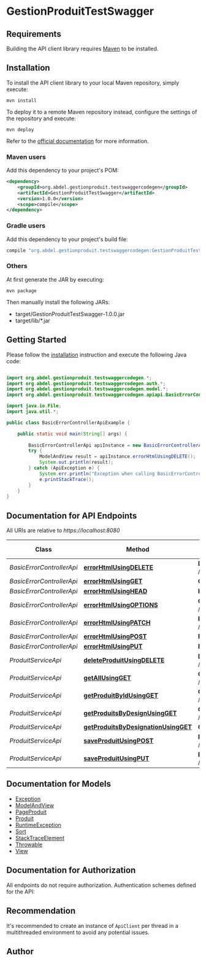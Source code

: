 # GestionProduitTestSwagger

## Requirements

Building the API client library requires [Maven](https://maven.apache.org/) to be installed.

## Installation

To install the API client library to your local Maven repository, simply execute:

```shell
mvn install
```

To deploy it to a remote Maven repository instead, configure the settings of the repository and execute:

```shell
mvn deploy
```

Refer to the [official documentation](https://maven.apache.org/plugins/maven-deploy-plugin/usage.html) for more information.

### Maven users

Add this dependency to your project's POM:

```xml
<dependency>
    <groupId>org.abdel.gestionproduit.testswaggercodegen</groupId>
    <artifactId>GestionProduitTestSwagger</artifactId>
    <version>1.0.0</version>
    <scope>compile</scope>
</dependency>
```

### Gradle users

Add this dependency to your project's build file:

```groovy
compile "org.abdel.gestionproduit.testswaggercodegen:GestionProduitTestSwagger:1.0.0"
```

### Others

At first generate the JAR by executing:

    mvn package

Then manually install the following JARs:

* target/GestionProduitTestSwagger-1.0.0.jar
* target/lib/*.jar

## Getting Started

Please follow the [installation](#installation) instruction and execute the following Java code:

```java

import org.abdel.gestionproduit.testswaggercodegen.*;
import org.abdel.gestionproduit.testswaggercodegen.auth.*;
import org.abdel.gestionproduit.testswaggercodegen.model.*;
import org.abdel.gestionproduit.testswaggercodegen.apiapi.BasicErrorControllerApi;

import java.io.File;
import java.util.*;

public class BasicErrorControllerApiExample {

    public static void main(String[] args) {
        
        BasicErrorControllerApi apiInstance = new BasicErrorControllerApi();
        try {
            ModelAndView result = apiInstance.errorHtmlUsingDELETE();
            System.out.println(result);
        } catch (ApiException e) {
            System.err.println("Exception when calling BasicErrorControllerApi#errorHtmlUsingDELETE");
            e.printStackTrace();
        }
    }
}

```

## Documentation for API Endpoints

All URIs are relative to *https://localhost:8080*

Class | Method | HTTP request | Description
------------ | ------------- | ------------- | -------------
*BasicErrorControllerApi* | [**errorHtmlUsingDELETE**](docs/BasicErrorControllerApi.md#errorHtmlUsingDELETE) | **DELETE** /error | errorHtml
*BasicErrorControllerApi* | [**errorHtmlUsingGET**](docs/BasicErrorControllerApi.md#errorHtmlUsingGET) | **GET** /error | errorHtml
*BasicErrorControllerApi* | [**errorHtmlUsingHEAD**](docs/BasicErrorControllerApi.md#errorHtmlUsingHEAD) | **HEAD** /error | errorHtml
*BasicErrorControllerApi* | [**errorHtmlUsingOPTIONS**](docs/BasicErrorControllerApi.md#errorHtmlUsingOPTIONS) | **OPTIONS** /error | errorHtml
*BasicErrorControllerApi* | [**errorHtmlUsingPATCH**](docs/BasicErrorControllerApi.md#errorHtmlUsingPATCH) | **PATCH** /error | errorHtml
*BasicErrorControllerApi* | [**errorHtmlUsingPOST**](docs/BasicErrorControllerApi.md#errorHtmlUsingPOST) | **POST** /error | errorHtml
*BasicErrorControllerApi* | [**errorHtmlUsingPUT**](docs/BasicErrorControllerApi.md#errorHtmlUsingPUT) | **PUT** /error | errorHtml
*ProduitServiceApi* | [**deleteProduitUsingDELETE**](docs/ProduitServiceApi.md#deleteProduitUsingDELETE) | **DELETE** /produits/{id} | deleteProduit
*ProduitServiceApi* | [**getAllUsingGET**](docs/ProduitServiceApi.md#getAllUsingGET) | **GET** /produits | Get all product
*ProduitServiceApi* | [**getProduitByIdUsingGET**](docs/ProduitServiceApi.md#getProduitByIdUsingGET) | **GET** /produits/{id} | getProduitById
*ProduitServiceApi* | [**getProduitsByDesignUsingGET**](docs/ProduitServiceApi.md#getProduitsByDesignUsingGET) | **GET** /chercher | getProduitsByDesign
*ProduitServiceApi* | [**getProduitsByDesignationUsingGET**](docs/ProduitServiceApi.md#getProduitsByDesignationUsingGET) | **GET** /ckalab | getProduitsByDesignation
*ProduitServiceApi* | [**saveProduitUsingPOST**](docs/ProduitServiceApi.md#saveProduitUsingPOST) | **POST** /produits | saveProduit
*ProduitServiceApi* | [**saveProduitUsingPUT**](docs/ProduitServiceApi.md#saveProduitUsingPUT) | **PUT** /produits/{id} | saveProduit


## Documentation for Models

 - [Exception](docs/Exception.md)
 - [ModelAndView](docs/ModelAndView.md)
 - [PageProduit](docs/PageProduit.md)
 - [Produit](docs/Produit.md)
 - [RuntimeException](docs/RuntimeException.md)
 - [Sort](docs/Sort.md)
 - [StackTraceElement](docs/StackTraceElement.md)
 - [Throwable](docs/Throwable.md)
 - [View](docs/View.md)


## Documentation for Authorization

All endpoints do not require authorization.
Authentication schemes defined for the API:

## Recommendation

It's recommended to create an instance of `ApiClient` per thread in a multithreaded environment to avoid any potential issues.

## Author



